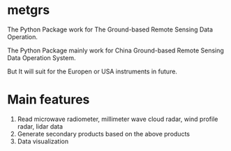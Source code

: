 # metgrs
The Python Package work for The Ground-based Remote Sensing Data Operation.

The Python Package mainly work for China Ground-based Remote Sensing Data Operation System.

But It will suit for the Europen or USA instruments in future.

# Main features
1. Read microwave radiometer, millimeter wave cloud radar, wind profile radar, lidar data
2. Generate secondary products based on the above products
3. Data visualization


